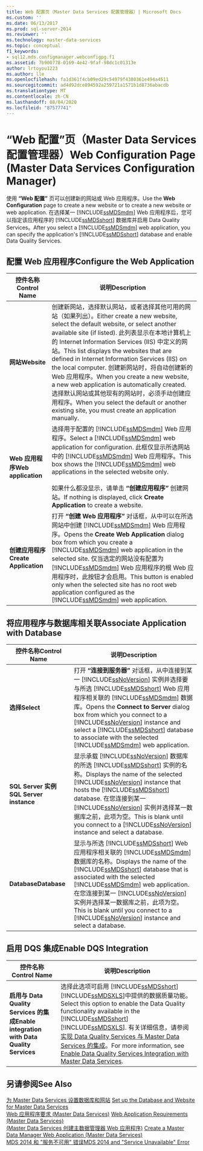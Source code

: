 ```yaml
---
title: Web 配置页（Master Data Services 配置管理器）| Microsoft Docs
ms.custom: ''
ms.date: 06/13/2017
ms.prod: sql-server-2014
ms.reviewer: ''
ms.technology: master-data-services
ms.topic: conceptual
f1_keywords:
- sql12.mds.configmanager.webconfigpg.f1
ms.assetid: 7b900778-0169-4e42-9faf-98dc1c01313e
author: lrtoyou1223
ms.author: lle
ms.openlocfilehash: fa1d361f4cb09ed29c54979f4380361e494a4511
ms.sourcegitcommit: ad4d92dce894592a259721a1571b1d8736abacdb
ms.translationtype: MT
ms.contentlocale: zh-CN
ms.lasthandoff: 08/04/2020
ms.locfileid: "87577741"
---
```

# <a name="web-configuration-page-master-data-services-configuration-manager"></a><span data-ttu-id="e269f-102">“Web 配置”页（Master Data Services 配置管理器）</span><span class="sxs-lookup"><span data-stu-id="e269f-102">Web Configuration Page (Master Data Services Configuration Manager)</span></span>
  <span data-ttu-id="e269f-103">使用 **“Web 配置”** 页可以创建新的网站或 Web 应用程序。</span><span class="sxs-lookup"><span data-stu-id="e269f-103">Use the **Web Configuration** page to create a new website or to create a new website or web application.</span></span> <span data-ttu-id="e269f-104">在选择某一 [!INCLUDE[ssMDSmdm](../includes/ssmdsmdm-md.md)] Web 应用程序后，您可以指定该应用程序的 [!INCLUDE[ssMDSshort](../includes/ssmdsshort-md.md)] 数据库并启用 Data Quality Services。</span><span class="sxs-lookup"><span data-stu-id="e269f-104">After you select a [!INCLUDE[ssMDSmdm](../includes/ssmdsmdm-md.md)] web application, you can specify the application's [!INCLUDE[ssMDSshort](../includes/ssmdsshort-md.md)] database and enable Data Quality Services.</span></span>  
  
## <a name="configure-the-web-application"></a><span data-ttu-id="e269f-105">配置 Web 应用程序</span><span class="sxs-lookup"><span data-stu-id="e269f-105">Configure the Web Application</span></span>  
  
|<span data-ttu-id="e269f-106">控件名称</span><span class="sxs-lookup"><span data-stu-id="e269f-106">Control Name</span></span>|<span data-ttu-id="e269f-107">说明</span><span class="sxs-lookup"><span data-stu-id="e269f-107">Description</span></span>|  
|------------------|-----------------|  
|<span data-ttu-id="e269f-108">**网站**</span><span class="sxs-lookup"><span data-stu-id="e269f-108">**Website**</span></span>|<span data-ttu-id="e269f-109">创建新网站，选择默认网站，或者选择其他可用的网站（如果列出）。</span><span class="sxs-lookup"><span data-stu-id="e269f-109">Either create a new website, select the default website, or select another available site (if listed).</span></span> <span data-ttu-id="e269f-110">此列表显示在本地计算机上的 Internet Information Services (IIS) 中定义的网站。</span><span class="sxs-lookup"><span data-stu-id="e269f-110">This list displays the websites that are defined in Internet Information Services (IIS) on the local computer.</span></span> <span data-ttu-id="e269f-111">创建新网站时，将自动创建新的 Web 应用程序。</span><span class="sxs-lookup"><span data-stu-id="e269f-111">When you create a new website, a new web application is automatically created.</span></span> <span data-ttu-id="e269f-112">选择默认网站或其他现有的网站时，必须手动创建应用程序。</span><span class="sxs-lookup"><span data-stu-id="e269f-112">When you select the default or another existing site, you must create an application manually.</span></span>|  
|<span data-ttu-id="e269f-113">**Web 应用程序**</span><span class="sxs-lookup"><span data-stu-id="e269f-113">**Web application**</span></span>|<span data-ttu-id="e269f-114">选择用于配置的 [!INCLUDE[ssMDSmdm](../includes/ssmdsmdm-md.md)] Web 应用程序。</span><span class="sxs-lookup"><span data-stu-id="e269f-114">Select a [!INCLUDE[ssMDSmdm](../includes/ssmdsmdm-md.md)] web application for configuration.</span></span> <span data-ttu-id="e269f-115">此框仅显示所选网站中的 [!INCLUDE[ssMDSmdm](../includes/ssmdsmdm-md.md)] Web 应用程序。</span><span class="sxs-lookup"><span data-stu-id="e269f-115">This box shows the [!INCLUDE[ssMDSmdm](../includes/ssmdsmdm-md.md)] web applications in the selected website only.</span></span><br /><br /> <span data-ttu-id="e269f-116">如果什么都没显示，请单击 **“创建应用程序”** 创建网站。</span><span class="sxs-lookup"><span data-stu-id="e269f-116">If nothing is displayed, click **Create Application** to create a website.</span></span>|  
|<span data-ttu-id="e269f-117">**创建应用程序**</span><span class="sxs-lookup"><span data-stu-id="e269f-117">**Create Application**</span></span>|<span data-ttu-id="e269f-118">打开 **“创建 Web 应用程序”** 对话框，从中可以在所选网站中创建 [!INCLUDE[ssMDSmdm](../includes/ssmdsmdm-md.md)] Web 应用程序。</span><span class="sxs-lookup"><span data-stu-id="e269f-118">Opens the **Create Web Application** dialog box from which you create a [!INCLUDE[ssMDSmdm](../includes/ssmdsmdm-md.md)] web application in the selected site.</span></span> <span data-ttu-id="e269f-119">仅当选定的网站没有配置为 [!INCLUDE[ssMDSmdm](../includes/ssmdsmdm-md.md)] Web 应用程序的根 Web 应用程序时，此按钮才会启用。</span><span class="sxs-lookup"><span data-stu-id="e269f-119">This button is enabled only when the selected site has no root web application configured as the [!INCLUDE[ssMDSmdm](../includes/ssmdsmdm-md.md)] web application.</span></span>|  
  
## <a name="associate-application-with-database"></a><span data-ttu-id="e269f-120">将应用程序与数据库相关联</span><span class="sxs-lookup"><span data-stu-id="e269f-120">Associate Application with Database</span></span>  
  
|<span data-ttu-id="e269f-121">控件名称</span><span class="sxs-lookup"><span data-stu-id="e269f-121">Control Name</span></span>|<span data-ttu-id="e269f-122">说明</span><span class="sxs-lookup"><span data-stu-id="e269f-122">Description</span></span>|  
|------------------|-----------------|  
|<span data-ttu-id="e269f-123">**选择**</span><span class="sxs-lookup"><span data-stu-id="e269f-123">**Select**</span></span>|<span data-ttu-id="e269f-124">打开 **“连接到服务器”** 对话框，从中连接到某一 [!INCLUDE[ssNoVersion](../includes/ssnoversion-md.md)] 实例并选择要与所选 [!INCLUDE[ssMDSshort](../includes/ssmdsshort-md.md)] Web 应用程序相关联的 [!INCLUDE[ssMDSmdm](../includes/ssmdsmdm-md.md)] 数据库。</span><span class="sxs-lookup"><span data-stu-id="e269f-124">Opens the **Connect to Server** dialog box from which you connect to a [!INCLUDE[ssNoVersion](../includes/ssnoversion-md.md)] instance and select a [!INCLUDE[ssMDSshort](../includes/ssmdsshort-md.md)] database to associate with the selected [!INCLUDE[ssMDSmdm](../includes/ssmdsmdm-md.md)] web application.</span></span>|  
|<span data-ttu-id="e269f-125">**SQL Server 实例**</span><span class="sxs-lookup"><span data-stu-id="e269f-125">**SQL Server instance**</span></span>|<span data-ttu-id="e269f-126">显示承载 [!INCLUDE[ssNoVersion](../includes/ssnoversion-md.md)] 数据库的所选 [!INCLUDE[ssMDSshort](../includes/ssmdsshort-md.md)] 实例的名称。</span><span class="sxs-lookup"><span data-stu-id="e269f-126">Displays the name of the selected [!INCLUDE[ssNoVersion](../includes/ssnoversion-md.md)] instance that hosts the [!INCLUDE[ssMDSshort](../includes/ssmdsshort-md.md)] database.</span></span> <span data-ttu-id="e269f-127">在您连接到某一 [!INCLUDE[ssNoVersion](../includes/ssnoversion-md.md)] 实例并选择某一数据库之前，此项为空。</span><span class="sxs-lookup"><span data-stu-id="e269f-127">This is blank until you connect to a [!INCLUDE[ssNoVersion](../includes/ssnoversion-md.md)] instance and select a database.</span></span>|  
|<span data-ttu-id="e269f-128">**Database**</span><span class="sxs-lookup"><span data-stu-id="e269f-128">**Database**</span></span>|<span data-ttu-id="e269f-129">显示与所选 [!INCLUDE[ssMDSshort](../includes/ssmdsshort-md.md)] Web 应用程序相关联的 [!INCLUDE[ssMDSmdm](../includes/ssmdsmdm-md.md)] 数据库的名称。</span><span class="sxs-lookup"><span data-stu-id="e269f-129">Displays the name of the [!INCLUDE[ssMDSshort](../includes/ssmdsshort-md.md)] database that is associated with the selected [!INCLUDE[ssMDSmdm](../includes/ssmdsmdm-md.md)] web application.</span></span> <span data-ttu-id="e269f-130">在您连接到某一 [!INCLUDE[ssNoVersion](../includes/ssnoversion-md.md)] 实例并选择某一数据库之前，此项为空。</span><span class="sxs-lookup"><span data-stu-id="e269f-130">This is blank until you connect to a [!INCLUDE[ssNoVersion](../includes/ssnoversion-md.md)] instance and select a database.</span></span>|  
  
## <a name="enable-dqs-integration"></a><span data-ttu-id="e269f-131">启用 DQS 集成</span><span class="sxs-lookup"><span data-stu-id="e269f-131">Enable DQS Integration</span></span>  
  
|<span data-ttu-id="e269f-132">控件名称</span><span class="sxs-lookup"><span data-stu-id="e269f-132">Control Name</span></span>|<span data-ttu-id="e269f-133">说明</span><span class="sxs-lookup"><span data-stu-id="e269f-133">Description</span></span>|  
|------------------|-----------------|  
|<span data-ttu-id="e269f-134">**启用与 Data Quality Services 的集成**</span><span class="sxs-lookup"><span data-stu-id="e269f-134">**Enable integration with Data Quality Services**</span></span>|<span data-ttu-id="e269f-135">选择此选项可启用 [!INCLUDE[ssMDSshort](../includes/ssmdsshort-md.md)][!INCLUDE[ssMDSXLS](../includes/ssmdsxls-md.md)]中提供的数据质量功能。</span><span class="sxs-lookup"><span data-stu-id="e269f-135">Select this option to enable the Data Quality functionality available in the [!INCLUDE[ssMDSshort](../includes/ssmdsshort-md.md)][!INCLUDE[ssMDSXLS](../includes/ssmdsxls-md.md)].</span></span> <span data-ttu-id="e269f-136">有关详细信息，请参阅 [实现 Data Quality Services 与 Master Data Services 的集成](install-windows/enable-data-quality-services-integration-with-master-data-services.md)。</span><span class="sxs-lookup"><span data-stu-id="e269f-136">For more information, see [Enable Data Quality Services Integration with Master Data Services](install-windows/enable-data-quality-services-integration-with-master-data-services.md).</span></span>|  
  
## <a name="see-also"></a><span data-ttu-id="e269f-137">另请参阅</span><span class="sxs-lookup"><span data-stu-id="e269f-137">See Also</span></span>  
 <span data-ttu-id="e269f-138">[为 Master Data Services 设置数据库和网站](../../2014/master-data-services/set-up-the-database-and-website-for-master-data-services.md) </span><span class="sxs-lookup"><span data-stu-id="e269f-138">[Set up the Database and Website for Master Data Services](../../2014/master-data-services/set-up-the-database-and-website-for-master-data-services.md) </span></span>  
 <span data-ttu-id="e269f-139">[Web 应用程序要求 &#40;Master Data Services&#41;](install-windows/web-application-requirements-master-data-services.md) </span><span class="sxs-lookup"><span data-stu-id="e269f-139">[Web Application Requirements &#40;Master Data Services&#41;](install-windows/web-application-requirements-master-data-services.md) </span></span>  
 <span data-ttu-id="e269f-140">[&#40;Master Data Services 创建主数据管理器 Web 应用程序&#41;](install-windows/create-a-master-data-manager-web-application-master-data-services.md) </span><span class="sxs-lookup"><span data-stu-id="e269f-140">[Create a Master Data Manager Web Application &#40;Master Data Services&#41;](install-windows/create-a-master-data-manager-web-application-master-data-services.md) </span></span>  
 [<span data-ttu-id="e269f-141">MDS 2014 和 "服务不可用" 错误</span><span class="sxs-lookup"><span data-stu-id="e269f-141">MDS 2014 and "Service Unavailable" Error</span></span>](https://blogs.msdn.com/b/womeninanalytics/archive/2015/08/19/mds-2014-and-service-unavailable-error.aspx)  
  
  
